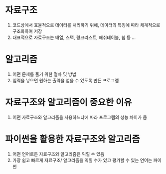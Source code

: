 # 자료구조
1. 코드상에서 효율적으로 데이터를 처리하기 위해, 데이터의 특징에 따라 체계적으로 구조화하여 저장   
2. 대표적으로 자료구조는 배열, 스택, 링크리스트, 해쉬테이블, 힙 등 ...

# 알고리즘
1. 어떤 문제를 풀기 위한 절차 및 방법
2. 입력을 넣으면 원하는 출력을 얻을 수 있도록 만든 프로그램

# 자료구조와 알고리즘이 중요한 이유
1. 어떤 자료구조와 알고리즘을 사용하느냐에 따라 프로그램의 성능 차이가 큼


# 파이썬을 활용한 자료구조와 알고리즘
1. 어떤 언어로든 자료구조와 알고리즘은 익힐 수 있음
2. 가장 쉽고 빠르게 자료구조/ 알고리즘을 익힐 수가 있고 평가할 수 있는 언어는 파이썬
